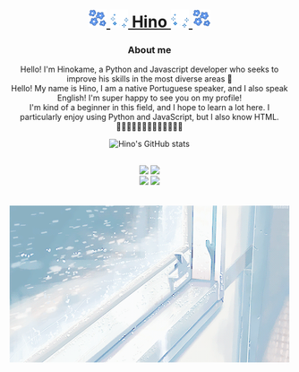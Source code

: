 <div align="center">
        <a href="#"">
            <h1>
                <img src="https://github.com/hinokame07/Yay-/blob/main/4f488c09dbabd854b7209a39bfbbb363.gif" height=32px alt="Pokémon Ditto Dancing">
                <img src ="https://github.com/hinokame07/Yay-/blob/main/be9c6d528bba24a847734b5908e4c5e6%20(1).gif" height=32px alt="Pokémon Pikachu Dancing">
                Hino 
                <img src ="https://github.com/hinokame07/Yay-/blob/main/be9c6d528bba24a847734b5908e4c5e6%20(1).gif" height=32px alt="Pokémon Pikachu Dancing">
                <img src="https://github.com/hinokame07/Yay-/blob/main/4f488c09dbabd854b7209a39bfbbb363.gif" height=32px alt="Pokémon Ditto Dancing">
            </h1>
        </a>
        <h3>About me</h3>
        <p>
            Hello! I'm Hinokame, a Python and Javascript developer who seeks to improve his skills in the most diverse areas 👋
            <br/>
            Hello! My name is Hino, I am a native Portuguese speaker, and I also speak English! I'm super happy to see you on my profile!
            <br/>
            I'm kind of a beginner in this field, and I hope to learn a lot here. I particularly enjoy using Python and JavaScript, but I also know HTML.
            <br/>
        🌹🌼🌷🌸🌻🌺🌹🌼🌷🌸🌻🌺🌹
            <br/>
        </p>
</div>

<p align="center">

 <img src="https://github-readme-stats.vercel.app/api?username=Hinokame07&theme=algolia&show_icons=true" alt="Hino's GitHub stats">

</p>

##

<div align="center">
    <a href="https://www.reddit.com/user/Ok-Feature3697/"><img src="https://img.shields.io/badge/Reddit-FF4500?style=for-the-badge&logo=reddit&logoColor=white"/></a>
    <a href="https://discord.com/users/925897479722008577"><img src="https://img.shields.io/badge/Discord-7289DA?style=for-the-badge&logo=discord&logoColor=white"/></a>
    <br/>
    <a href="https://br.pinterest.com/Hinodeveloper/"><img src="https://img.shields.io/badge/Pinterest-%23E60023.svg?style=for-the-badge&logo=Pinterest&logoColor=white/"></a>
    <a href="https://github.com/hinokame07"><img src="https://img.shields.io/badge/github-%23121011.svg?style=for-the-badge&logo=github&logoColor=white"/></a>
    <br/>
    <br/>
    <br/>
    <img src="https://github.com/hinokame07/Yay-/blob/main/efc6d29967edb7c2130b9979e868ea14.gif" alt="Gif"/>
</div>
